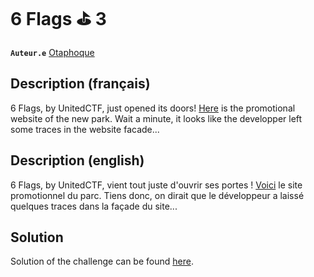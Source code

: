 # 6 Flags ⛳️ 3

**`Auteur.e`** [Otaphoque](https://github.com/Otaphoque)

## Description (français)

6 Flags, by UnitedCTF, just opened its doors! [Here](../Website/templates/index.html) is the promotional website of the new park. Wait a minute, it looks like the developper left some traces in the website facade...

## Description (english)

6 Flags, by UnitedCTF, vient tout juste d'ouvrir ses portes ! [Voici](../Website/templates/index.html) le site promotionnel du parc. Tiens donc, on dirait que le développeur a laissé quelques traces dans la façade du site...

## Solution

Solution of the challenge can be found [here](solution/).
